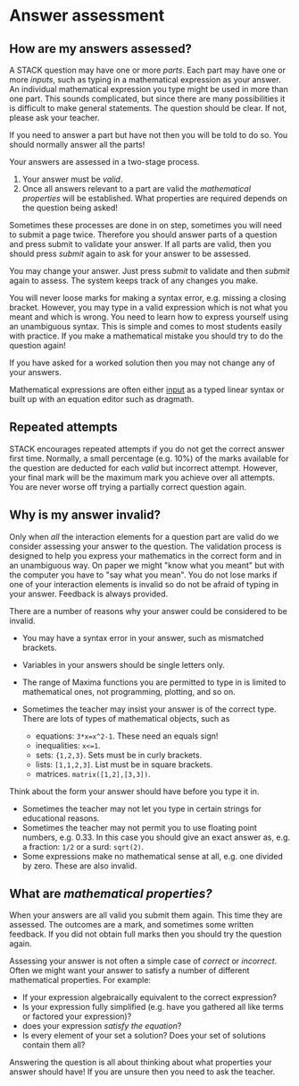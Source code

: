 # Answer assessment

## How are my answers assessed? ##

A STACK question may have one or more _parts_. Each part may have one or more _inputs_,
such as typing in a mathematical expression as your answer. An individual mathematical expression
you type might be used in more than one part. This sounds complicated, but since there are many
possibilities it is difficult to make general statements. The question should be clear.  If not, please ask your teacher.

If you need to answer a part but have not then you will be told to do so.
You should normally answer all the parts!

Your answers are assessed in a two-stage process.

1. Your answer must be _valid_.
2. Once all answers relevant to a part are valid the _mathematical properties_ will be established.
   What properties are required depends on the question being asked!

Sometimes these processes are done in on step, sometimes you will need to submit a page twice. Therefore you should answer parts of a question and press submit to validate your answer. If all parts are valid, then you should press _submit_ again to ask for your answer to be assessed.

You may change your answer. Just press _submit_ to validate and then _submit_ again to assess.
The system keeps track of any changes you make.

You will never loose marks for making a syntax error, e.g. missing a closing bracket.   However, you may type in a valid expression which is not what you meant and which is wrong.  You need to learn how to express yourself using an unambiguous syntax.  This is simple and comes to most students easily with practice.   If you make a mathematical mistake you should try to do the question again!

If you have asked for a worked solution then you may not change any of your answers.

Mathematical expressions are often either [input](Answer_input.md) as a typed linear syntax or built up with 
an equation editor such as dragmath.

## Repeated attempts ##

STACK encourages repeated attempts if you do not get the correct answer first time.
Normally, a small percentage (e.g. 10%) of the marks available for the question are deducted for each _valid_ but incorrect attempt.
However, your final mark will be the maximum mark you achieve over all attempts.
You are never worse off trying a partially correct question again.

## Why is my answer invalid? ##

Only when _all_ the interaction elements for a question part are valid do we consider
assessing your answer to the question. The validation process is designed to help you
express your mathematics in the correct form and in an unambiguous way.
On paper we might "know what you meant" but with the computer you have to "say what you mean".
You do not lose marks if one of your interaction elements is invalid so do not be afraid of typing
in your answer. Feedback is always provided.

There are a number of reasons why your answer could be considered to be invalid.

* You may have a syntax error in your answer, such as mismatched brackets.
* Variables in your answers should be single letters only.
* The range of Maxima functions you are permitted to type in is limited to mathematical ones, not programming, plotting, and so on.
* Sometimes the teacher may insist your answer is of the correct type. There are lots of types of mathematical objects, such as

  * equations: `3*x=x^2-1`. These need an equals sign!
  * inequalities: `x<=1`.
  * sets: `{1,2,3}`. Sets must be in curly brackets.
  * lists: `[1,1,2,3]`. List must be in square brackets.
  * matrices.  `matrix([1,2],[3,3])`.  

Think about the form your answer should have before you type it in.

* Sometimes the teacher may not let you type in certain strings for educational reasons.
* Sometimes the teacher may not permit you to use floating point numbers, e.g. $0.33$.
  In this case you should give an exact answer as, e.g. a fraction: `1/2` or a surd: `sqrt(2)`.
* Some expressions make no mathematical sense at all, e.g. one divided by zero. These are also invalid.

## What are _mathematical properties?_ ##

When your answers are all valid you submit them again. This time they are assessed.
The outcomes are a mark, and sometimes some written feedback. If you did not obtain full marks
then you should try the question again.

Assessing your answer is not often a simple case of _correct_ or _incorrect_.
Often we might want your answer to satisfy a number of different mathematical properties. For example:

* If your expression algebraically equivalent to the correct expression?
* Is your expression fully simplified (e.g. have you gathered all like terms or factored your expression)?
* does your expression _satisfy the equation_?
* Is every element of your set a solution? Does your set of solutions contain them all?

Answering the question is all about thinking about what properties your answer should have!
If you are unsure then you need to ask the teacher.
